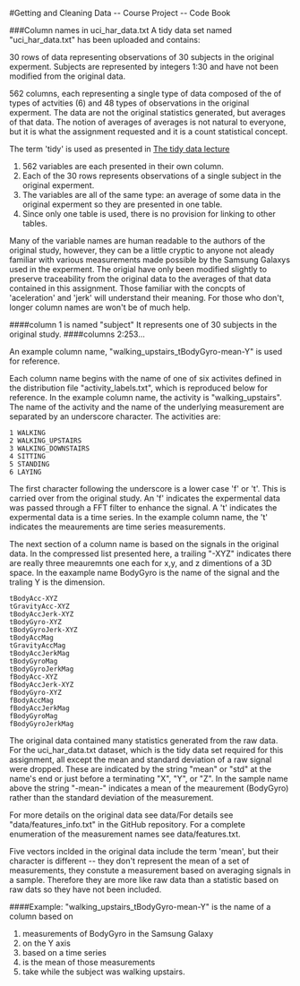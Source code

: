 #Getting and Cleaning Data -- Course Project -- Code Book

###Column names in uci_har_data.txt
A tidy data set named "uci_har_data.txt" has been uploaded and contains:

30 rows of data representing observations of 30 subjects in the original experment. Subjects are represented by integers 1:30 and have not been modified from the original data.

562 columns, each representing a single type of data composed of the  of types of actvities (6) and 48 types of observations in the original experment. The data are not the original statistics generated, but averages of that data. The notion of averages of averages is not natural to everyone, but it is what the assignment requested and it is a count statistical concept.

The term 'tidy' is used as presented in [The tidy data lecture](http://jtleek.com/modules/03_GettingData/01_03_componentsOfTidyData/#4)

1. 562 variables are each presented in their own column.
2. Each of the 30 rows represents observations of a single subject in the original experment.
3. The variables are all of the same type: an average of some data in the original experment so they are presented in one table.
4. Since only one table is used, there is no provision for linking to other tables.

Many of the variable names are human readable to the authors of the original study, however, they can be a little cryptic to anyone not aleady familiar with various measurements made possible by the Samsung Galaxys used in the experment. The origial have only been modified slightly to preserve traceability from the original data to the averages of that data contained in this assignment. Those familiar with the concpts of 'aceleration' and 'jerk' will understand their meaning. For those who don't, longer column names are won't be of much help.

####column 1 is named "subject"
It represents one of 30 subjects in the original study.
####columns 2:253...

An example column name, "walking_upstairs_tBodyGyro-mean-Y" is used for reference.

Each column name begins with the name of one of six activites defined in the distribution file "activity_labels.txt", which is reproduced below for reference. In the example column name, the activity is "walking_upstairs". The name of the activity and the name of the underlying measurement are separated by an underscore character. The activities are:

    1 WALKING
    2 WALKING_UPSTAIRS
    3 WALKING_DOWNSTAIRS
    4 SITTING
    5 STANDING
    6 LAYING

The first character following the underscore is a lower case 'f' or 't'. This is carried over from the original study. An 'f' indicates the expermental data was passed through a FFT filter to enhance the signal. A 't' indicates the expermental data is a time series. In the example column name, the 't' indicates the meaurements are time series measurements. 

The next section of a column name is based on the signals in the original data. In the compressed list presented here, a trailing "-XYZ" indicates there are really three meauremnts one each for x,y, and z dimentions of a 3D space. In the eaxample name BodyGyro is the name of the signal and the traling Y is the dimension. 

    tBodyAcc-XYZ
    tGravityAcc-XYZ
    tBodyAccJerk-XYZ
    tBodyGyro-XYZ
    tBodyGyroJerk-XYZ
    tBodyAccMag
    tGravityAccMag
    tBodyAccJerkMag
    tBodyGyroMag
    tBodyGyroJerkMag
    fBodyAcc-XYZ
    fBodyAccJerk-XYZ
    fBodyGyro-XYZ
    fBodyAccMag
    fBodyAccJerkMag
    fBodyGyroMag
    fBodyGyroJerkMag

The original data contained many statistics generated from the raw data. For the uci_har_data.txt dataset, which is the tidy data set required for this assignment, all except the mean and standard deviation of a raw signal were dropped. These are indicated by the string "mean" or "std" at the name's end or just before a terminating "X", "Y", or "Z". In the sample name above the string "-mean-" indicates a mean of the meaurement (BodyGyro) rather than the standard deviation of the measurement. 

For more details on the original data see data/For details see "data/features_info.txt" in the GitHub repository. For a complete enumeration of the measurement names see data/features.txt.

Five vectors inclded in the original data include the term 'mean', but their character is different -- they don't represent the mean of a set of measurements, they constute a measurement based on averaging signals in a sample. Therefore they are more like raw data than a statistic based on raw dats so they have not been included. 

####Example: "walking_upstairs_tBodyGyro-mean-Y" is the name of a column based on

1. measurements of BodyGyro in the Samsung Galaxy
2. on the Y axis
3. based on a time series
4. is the mean of those measurements
5. take while the subject was walking upstairs.

